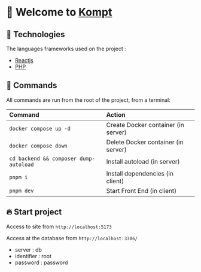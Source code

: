 # 🎉 Welcome to [Kompt](https://github.com/clementpnn/Kompt)

<!-- ![](./app/src/images/forReadme.png) -->

## 🚀 Technologies

The languages frameworks used on the project :

- [Reactjs](https://fr.reactjs.org/)
- [PHP](https://www.php.net/)

## 🧞 Commands

All commands are run from the root of the project, from a terminal:

| Command                                                           | Action                              |
| :---------------------------------------------------------------- | :---------------------------------- |
| `docker compose up -d`                                            | Create Docker container (in server) |
| `docker compose down`                                             | Delete Docker container (in server) |
| `cd backend && composer dump-autoload`                                | Install  autoload (in server)       |
| `pnpm i`                                                          | Install  dependencies (in client)   |
| `pnpm dev`                                                        | Start Front End (in client)         |

## 🔥 Start project
 
Access to site from `http://localhost:5173`

Access at the database from `http://localhost:3306/`
- server : db
- identifier : root
- password : password